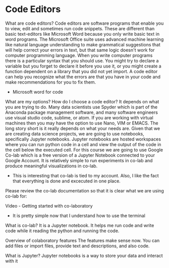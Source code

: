 # Code Editors 

What are code editors?
Code editors are software programs that enable you to view, edit and sometimes run code snippets. These are different than basic text-editors like Microsoft Word because you only write basic text in word programs. The Microsoft Office suite uses advanced machine learning like natural language understanding to make grammatical suggestions that will help correct your errors in text, but that same logic doesn't work for computer programming language. When you write computer programs there is a particular syntax that you should use. You might try to declare a variable but you forget to declare it before you use it, or you might create a function dependent on a library that you did not yet import. A code editor can help you recognize what the errors are that you have in your code and make recommendations for you to fix them.
- Microsoft word for code

What are my options? How do I choose a code editor?
It depends on what you are trying to do. Many data scientists use Spyder which is part of the Anaconda package management software, and many software engineers use visual studio code, sublime, or atom. If you are working with virtual machines then you may have the option to use Nano, VIM or EMACS. The long story short is it really depends on what your needs are. Given that we are creating data science projects, we are going to use notebooks, specifically Jupyter notebooks. Jupyter notebooks are hosted workspaces where you can run python code in a cell and view the output of the code in the cell below the executed cell. For this course we are going to use Google Co-lab which is a free version of a Jupyter Notebook connected to your Google Account. It is relatively simple to run experiments in co-lab and produce meaningful visualizations in co-lab.
- This is interesting that co-lab is tied to my account.  Also, I like the fact that everything is done and excecuted in one place.

Please review the co-lab documentation so that it is clear what we are using co-lab for:

Video - Getting started with co-laboratory
- It is pretty simple now that I understand how to use the terminal

What is co-lab?
It is a Jupyter notebook.  It helps me run code and write code while it reading the python and running the code.

Overview of colaboratory features
The features make sense now.  You can add files or import files, provide text and descriptions, and also code. 

What is Jupyter?
Jupyter notebooks is a way to store your data and interact with it 
